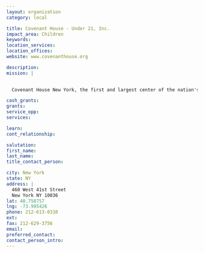 ```yaml
---
layout: organization
category: local

title: Covenant House - Under 21, Inc.
impact_area: Children
keywords: 
location_services: 
location_offices: 
website: www.covenanthouse.org

description: 
mission: |
  

  Covenant House New York, the first and largest center of the nation's foremost agency serving homeless, runaway and at-risk youth, opens its doors 24 hours a day for teens in need. 

cash_grants: 
grants: 
service_opp: 
services: 

learn: 
cont_relationship: 

salutation: 
first_name: 
last_name: 
title_contact_person: 

city: New York
state: NY
address: |
  460 West 41st Street  
  New York NY 10036
lat: 40.758757
lng: -73.995426
phone: 212-613-0310
ext: 
fax: 212-629-3756
email: 
preferred_contact: 
contact_person_intro: 
---
```

